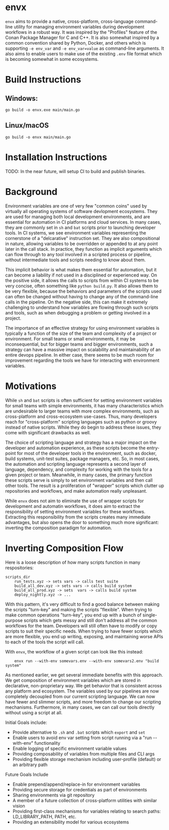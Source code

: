 # envx

`envx` aims to provide a native, cross-platform, cross-language command-line utility for managing environment variables during development workflows in a robust way.  It was inspired by the "Profiles" feature of the Conan Package Manager for C and C++.  It is also somewhat inspired by a common convention shared by Python, Docker, and others which is supporting `-e env_var` and `-e env_var=value` as command-line arguments.  It also aims to enable users to make use of the existing `.env` file format which is becoming somewhat in some ecosystems. 
	
# Build Instructions

## Windows: 
	go build -o envx.exe main/main.go
	
## Linux/macOS
	go build -o envx main/main.go
	
# Installation Instructions

TODO: In the near future, will setup CI to build and publish binaries. 

# Background

Environment variables are one of very few "common coins" used by virtually all operating systems of software devlopment ecosystems. They are used for managing both local development environments, and are essential for automation in CI platforms and cloud services.  In many cases, they are commonly set in `sh` and `bat` scripts prior to launching developer tools.  In CI systems, we see environment variables representing the cornerstone of a "delcarative" instruction set. They are also compositional in nature, allowing variables to be overridden or appended to at any point later in the call stack.  In practice, they function as implicit arguments which can flow through to any tool involved in a scripted process or pipeline, without intermediate tools and scripts needing to know about them.   

This implicit behavior is what makes them essential for automation, but it can become a liability if not used in a disciplined or experienced way. On the positive side, it allows the calls to scripts from within CI systems to be very concise, often something like `python build.py`.  It also allows them to be very flexible, because the behaviors and parameters of the scripts used can often be changed without having to change any of the command-line calls in the pipeline. On the negative side, this can make it extremely challenging to understand how variables are flowing through such scripts and tools, such as when debugging a problem or getting involved in a project. 

The importance of an effective strategy for using environment variables is typically a function of the size of the team and complexity of a project or environment. For small teams or small environments, it may be inconsequential, but for bigger teams and bigger environments, such a strategy can have a massive impact on scalability and maintainability of an entire devops pipeline.  In either case, there seems to be much room for improvement regarding the tools we have for interacting with environment variables. 

# Motivations

While `sh` and `bat` scripts is often sufficient for setting environment variables for small teams with simple environments, it has many characteristics which are undesirable to larger teams with more complex environments, such as cross-platform and cross-ecosystem use-cases.  Thus, many developers reach for "cross-platform" scripting languages such as python or groovy instead of native scripts.  While they do begin to address these issues, they come with significant drawbacks as well. 

The choice of scripting language and strategy has a major impact on the developer and automation experience, as these scripts become the entry-point for most of the developer tools in the environment, such as docker, build systems, unit-test suites, package managers, etc.  So, in most cases, the automation and scripting language represents a second layer of language, dependency, and complexity for working with the tools for a given project or team.  Meanwhile, in many cases, the primary function these scripts serve is simply to set environment variables and then call other tools.  The result is a proliferation of "wrapper" scripts which clutter up repositories and workflows, and make automation really unpleasant.

While `envx` does not aim to eliminate the use of wrapper scripts for development and automatin workflows, it does aim to extract the responsibility of setting environment variables for these workflows.  Extracting this responsibility from the scripts creates many immediate advantages, but also opens the door to something much more significant: inverting the composition paradigm for automation.

#  Inverting Composition Flow

Here is a loose description of how many scripts function in many respositories: 

	scripts_dir
		run_tests.xyz -> sets vars -> calls test suite
		build_all_dev.xyz -> sets vars -> calls build system
		build_all_prod.xyz -> sets  vars -> calls build system
		deploy_nightly.xyz -> ...

With this pattern, it's very difficult to find a good balance between making the scripts "turn-key" and making the scripts "flexible".  When trying to make common operations "turn-key", you end up with a bunch of single-purpose scripts which gets messy and still don't address all the common workflows for the team.  Developers will still often have to modify or copy scripts to suit their specific needs.  When trying to have fewer scripts which are more flexible, you end up writing, exposing, and maintaining worse APIs to each of the tools the script will call. 

With `envx`, the workflow of a given script can look like this instead: 

		envx run --with-env somevars.env --with-env somevars2.env "build system" 
		
As mentioned earlier, we get several immediate benefits with this approach.  We get composition of environment variables which are stored in declarative, non-proprietary way.  We get behavior that is consistent across any platform and ecosystem.  The variables used by our pipelines are now completely decoupled from our current scripting language.  We can now have fewer and slimmer scripts, and more freedom to change our scripting mechanisms.  Furthermore, in many cases, we can call our tools directly without using a script at all.  


Initial Goals include: 
- Provide alternative to `.sh` and `.bat` scripts which  `export` and `set` 
- Enable users to avoid env var setting from script running via a "run --with-env" functionality
- Enable logging of specific environment variable values
- Providing composability of variables from multiple files and CLI args
- Providing flexible storage mechanism including user-profile (default) or an arbitrary path

Future Goals Include
- Enable prepend/append/replace-in for environment variables
- Providing secure storage for credentials as part of environments
- Sharing environments via git repository
- A member of a future collection of cross-platform utilities with similar vision
- Providing first-class mechanisms for variables relating to search paths: LD_LIBRARY_PATH, PATH, etc.
- Providing an extensibility model for various ecosystems 